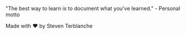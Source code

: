 "The best way to learn is to document what you've learned." - Personal motto 
     

Made with ❤️ by Steven Terblanche
